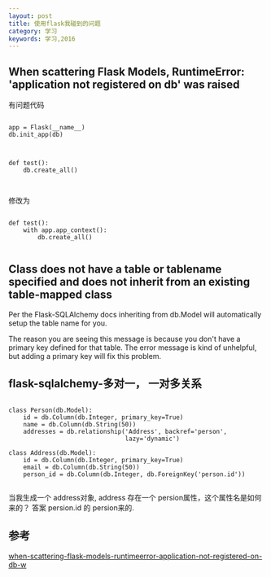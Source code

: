 ```yaml
---
layout: post
title: 使用flask我碰到的问题
category: 学习
keywords: 学习,2016
---
```



## When scattering Flask Models, RuntimeError: 'application not registered on db' was raised

有问题代码

```

app = Flask(__name__)
db.init_app(db)



def test():
    db.create_all()



```

修改为

```

def test():
    with app.app_context():
        db.create_all()


```


## Class does not have a table or tablename specified and does not inherit from an existing table-mapped class


Per the Flask-SQLAlchemy docs inheriting from db.Model will automatically setup the table name for you.

The reason you are seeing this message is because you don't have a primary key defined for that table. The error message is kind of unhelpful, but adding a primary key will fix this problem.





## flask-sqlalchemy-多对一， 一对多关系

```

class Person(db.Model):
    id = db.Column(db.Integer, primary_key=True)
    name = db.Column(db.String(50))
    addresses = db.relationship('Address', backref='person',
                                lazy='dynamic')

class Address(db.Model):
    id = db.Column(db.Integer, primary_key=True)
    email = db.Column(db.String(50))
    person_id = db.Column(db.Integer, db.ForeignKey('person.id'))


```

当我生成一个 address对象, address 存在一个 persion属性，这个属性名是如何来的？
答案 persion.id 的 persion来的.



## 参考

[when-scattering-flask-models-runtimeerror-application-not-registered-on-db-w](http://stackoverflow.com/questions/19437883/when-scattering-flask-models-runtimeerror-application-not-registered-on-db-w)
